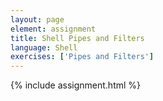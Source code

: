 ```yaml
---
layout: page
element: assignment
title: Shell Pipes and Filters
language: Shell
exercises: ['Pipes and Filters']
---
```


{% include assignment.html %}

